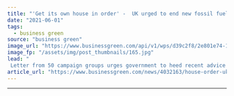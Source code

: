 ```yaml
---
title: "'Get its own house in order' -  UK urged to end new fossil fuel licensing in North Sea to meet net zero"
date: "2021-06-01"
tags: 
  - business green
source: "business green"
image_url: "https://www.businessgreen.com/api/v1/wps/d39c2f8/2e801e74-1396-4700-bde5-3dc7a606bf5e/4/North-sea-oil-rig-185x114.jpg"
image_fp: "/assets/img/post_thumbnails/165.jpg"
lead: "
 Letter from 50 campaign groups urges government to heed recent advice of International Energy Agency that growing fossil fuel supply is incompatible with a 1.5C world ..."
article_url: "https://www.businessgreen.com/news/4032163/house-order-uk-urged-end-fossil-fuel-licensing-north-sea-meet-net-zero"
---
```


---
